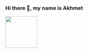 ### Hi there 👋, my name is Akhmet
<div id="header">
  <img src="https://media.giphy.com/media/v1.Y2lkPTc5MGI3NjExd21jZG9uMXJnNDFsZnlzZm8yN2M1bzByMjg1NzE1Y2ptczJuazhjYiZlcD12MV9pbnRlcm5hbF9naWZfYnlfaWQmY3Q9Zw/kH6CqYiquZawmU1HI6/giphy.gif" width="100"/>
</div>

